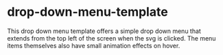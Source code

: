# drop-down-menu-template

This drop down menu template offers a simple drop down menu that extends from the top left of the screen when the svg is clicked. The menu items themselves also have small animation effects on hover.